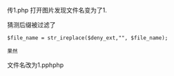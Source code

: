 传1.php  打开图片发现文件名变为了1.



猜测后缀被过滤了

```
$file_name = str_ireplace($deny_ext,"", $file_name);

果然
```



文件名改为1.pphphp
